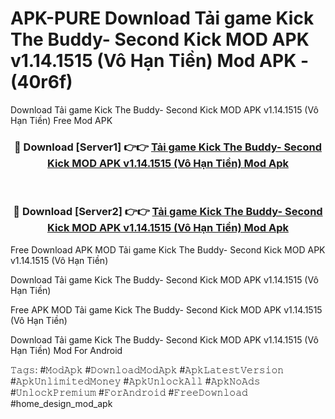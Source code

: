 # APK-PURE Download Tải game Kick The Buddy- Second Kick MOD APK v1.14.1515 (Vô Hạn Tiền) Mod APK - (40r6f)
Download Tải game Kick The Buddy- Second Kick MOD APK v1.14.1515 (Vô Hạn Tiền) Free Mod APK

<div align="center">
<h3>🔴 Download [Server1] 👉👉 <a href="https://apk-comot.site?title=Tải_game_Kick_The_Buddy-_Second_Kick_MOD_APK_v1.14.1515_(Vô_Hạn_Tiền)">Tải game Kick The Buddy- Second Kick MOD APK v1.14.1515 (Vô Hạn Tiền) Mod Apk</a></h3><br>

<h3>🔴 Download [Server2] 👉👉 <a href="https://apk-comot.site?title=Tải_game_Kick_The_Buddy-_Second_Kick_MOD_APK_v1.14.1515_(Vô_Hạn_Tiền)">Tải game Kick The Buddy- Second Kick MOD APK v1.14.1515 (Vô Hạn Tiền) Mod Apk</a></h3>
</div>


Free Download APK MOD Tải game Kick The Buddy- Second Kick MOD APK v1.14.1515 (Vô Hạn Tiền)

Download Tải game Kick The Buddy- Second Kick MOD APK v1.14.1515 (Vô Hạn Tiền) 

Free APK MOD Tải game Kick The Buddy- Second Kick MOD APK v1.14.1515 (Vô Hạn Tiền) 

Download Tải game Kick The Buddy- Second Kick MOD APK v1.14.1515 (Vô Hạn Tiền) Mod For Android

𝚃𝚊𝚐𝚜: #𝙼𝚘𝚍𝙰𝚙𝚔 #𝙳𝚘𝚠𝚗𝚕𝚘𝚊𝚍𝙼𝚘𝚍𝙰𝚙𝚔 #𝙰𝚙𝚔𝙻𝚊𝚝𝚎𝚜𝚝𝚅𝚎𝚛𝚜𝚒𝚘𝚗 #𝙰𝚙𝚔𝚄𝚗𝚕𝚒𝚖𝚒𝚝𝚎𝚍𝙼𝚘𝚗𝚎𝚢 #𝙰𝚙𝚔𝚄𝚗𝚕𝚘𝚌𝚔𝙰𝚕𝚕 #𝙰𝚙𝚔𝙽𝚘𝙰𝚍𝚜 #𝚄𝚗𝚕𝚘𝚌𝚔𝙿𝚛𝚎𝚖𝚒𝚞𝚖 #𝙵𝚘𝚛𝙰𝚗𝚍𝚛𝚘𝚒𝚍 #𝙵𝚛𝚎𝚎𝙳𝚘𝚠𝚗𝚕𝚘𝚊𝚍 #home_design_mod_apk